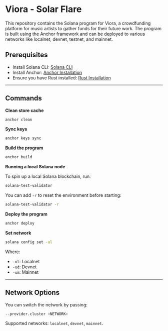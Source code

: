 
# Viora - Solar Flare

This repository contains the Solana program for Viora, a crowdfunding platform for music artists to gather funds for their future work. The program is built using the Anchor framework and can be deployed to various networks like localnet, devnet, testnet, and mainnet.

## Prerequisites
- Install Solana CLI: [Solana CLI](https://docs.solana.com/cli/install-solana-cli-tools)
- Install Anchor: [Anchor Installation](https://book.anchor-lang.com/chapter_2/installation.html)
- Ensure you have Rust installed: [Rust Installation](https://www.rust-lang.org/tools/install)

---

## Commands

**Clean store cache**

```bash
anchor clean
```

**Sync keys**

```bash
anchor keys sync
```

**Build the program**

```bash
anchor build
```

**Running a local Solana node**

To spin up a local Solana blockchain, run:

```bash
solana-test-validator
```

You can add `-r` to reset the environment before starting:

```bash
solana-test-validator -r
```

**Deploy the program**

```bash
anchor deploy
```

**Set network**

```bash
solana config set -ul
```

Where:
- `-ul`: Localnet
- `-ud`: Devnet
- `-um`: Mainnet

---

## Network Options

You can switch the network by passing:

```bash
--provider.cluster <NETWORK>
```

Supported networks: `localnet`, `devnet`, `mainnet`.
